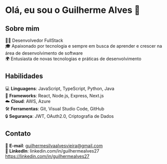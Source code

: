 # Olá, eu sou o Guilherme Alves 👋

## Sobre mim
👨‍💻 Desenvolvedor FullStack  
🎓 Apaixonado por tecnologia e sempre em busca de aprender e crescer na área de desenvolvimento de software  
🌍 Entusiasta de novas tecnologias e práticas de desenvolvimento

## Habilidades
💻 **Linguagens**: JavaScript, TypeScript, Python, Java  
🚀 **Frameworks**: React, Node.js, Express, Next.js  
☁️ **Cloud**: AWS, Azure  
🛠️ **Ferramentas**: Git, Visual Studio Code, GitHub  
🔒 **Segurança**: JWT, OAuth2.0, Criptografia de Dados

## Contato
📧 **E-mail**: guilhermesilvaalvesvieira@gmail.com  
💼 **LinkedIn**: linkedin.com/in/guilhermealves27 https://linkedin.com/in/guilhermealves27


<!---
GuilhermeAlves27/GuilhermeAlves27 is a ✨ special ✨ repository because its `README.md` (this file) appears on your GitHub profile.
You can click the Preview link to take a look at your changes.
--->
